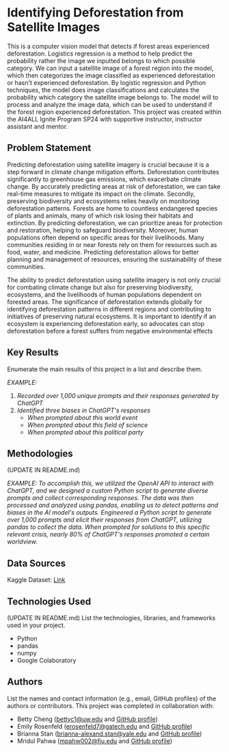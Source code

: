 # Identifying Deforestation from Satellite Images

This is a computer vision model that detects if forest areas experienced deforestation. Logistics regression is a method to help predict the probability rather the image we inputted belongs to which possible category. We can input a satellite image of a forest region into the model, which then categorizes the image classified as experienced deforestation or hasn't experienced deforestation. By logistic regression and Python techniques, the model does image classifications and calculates the probability which category the satellite image belongs to. The model will to process and analyze the image data, which can be used to understand if the forest region experienced deforestation. This project was created within the AI4ALL Ignite Program SP24 with supportive instructor, instructor assistant and mentor.

## Problem Statement <!--- do not change this line -->

Predicting deforestation using satellite imagery is crucial because it is a step forward in climate change mitigation efforts. Deforestation contributes significantly to greenhouse gas emissions, which exacerbate climate change. By accurately predicting areas at risk of deforestation, we can take real-time measures to mitigate its impact on the climate. 
Secondly, preserving biodiversity and ecosystems relies heavily on monitoring deforestation patterns. Forests are home to countless endangered species of plants and animals, many of which risk losing their habitats and extinction. By predicting deforestation, we can prioritize areas for protection and restoration, helping to safeguard biodiversity. Moreover, human populations often depend on specific areas for their livelihoods. Many communities residing in or near forests rely on them for resources such as food, water, and medicine. Predicting deforestation allows for better planning and management of resources, ensuring the sustainability of these communities.

The ability to predict deforestation using satellite imagery is not only crucial for combating climate change but also for preserving biodiversity, ecosystems, and the livelihoods of human populations dependent on forested areas. The significance of deforestation extends globally for identifying deforestation patterns in different regions and contributing to initiatives of preserving natural ecosystems. It is important to identify if an ecosystem is experiencing deforestation early, so advocates can stop deforestation before a forest suffers from negative environmental effects

## Key Results <!--- do not change this line -->

Enumerate the main results of this project in a list and describe them.

*EXAMPLE:*
1. *Recorded over 1,000 unique prompts and their responses generated by ChatGPT*
2. *Identified three biases in ChatGPT's responses*
   - *When prompted about this world event*
   - *When prompted about this field of science*
   - *When prompted about this political party*


## Methodologies <!--- do not change this line -->

(UPDATE IN README.md)

*EXAMPLE:*
*To accomplish this, we utilized the OpenAI API to interact with ChatGPT, and we designed a custom Python script to generate diverse prompts and collect corresponding responses. The data was then processed and analyzed using pandas, enabling us to detect patterns and biases in the AI model's outputs.*
*Engineered a Python script to generate over 1,000 prompts and elicit their responses from ChatGPT, utilizing pandas to collect the data. When prompted for solutions to this specific relevant crisis, nearly 80% of ChatGPT's responses promoted a certain worldview.*


## Data Sources <!--- do not change this line -->

Kaggle Dataset: [Link](https://www.kaggle.com/c/dsc6232-rwanda-summer2020-hw2/overview)

## Technologies Used <!--- do not change this line -->

(UPDATE IN README.md)
List the technologies, libraries, and frameworks used in your project.
- Python
- pandas
- numpy
- Google Colaboratory


## Authors <!--- do not change this line -->

List the names and contact information (e.g., email, GitHub profiles) of the authors or contributors.
This project was completed in collaboration with:
- Betty Cheng ([bettyc1@uw.edu](mailto:bettyc1@uw.edu) and [GitHub profile](https://github.com/bettyc1))
- Emily Rosenfeld ([erosenfeld7@gatech.edu](mailto:erosenfeld7@gatech.edu) and [GitHub profile]())
- Brianna Stan ([brianna-alexand.stan@yale.edu](mailto:brianna-alexand.stan@yale.edu) and [GitHub profile]())
- Mridul Pahwa ([mpahw002@fiu.edu](mailto:mpahw002@fiu.edu) and [GitHub profile]())
